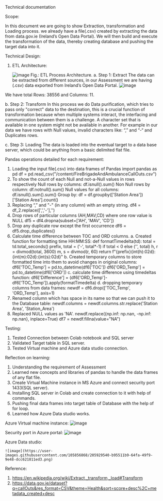 Technical documentation

Scope:

In this document we are going to show Extraction, transformation and Loading process. we already have a file(.csv) created by extracting the data from data.gov.ie (Ireland’s Open Data Portal). We will then build and execute the transformation of the data, thereby creating database and pushing the target data into it.


Technical Design:

1.	ETL Architecture:
 
 	![image](https://user-images.githubusercontent.com/105856868/205929248-b923a9b8-0419-4e17-9c24-5855d281f00a.png)
		Fig.: ETL Process Architecture.
a.	Step 1: Extract
The data can be extracted from different sources, in our Assessment we are having (.csv) data exported from Ireland’s Open Data Portal.
 	![image](https://user-images.githubusercontent.com/105856868/205929324-044c6071-eebb-425f-a248-3da190694c88.png)

We have total Rows: 38556 and Columns: 11.





b.	Step 2: Transform
In this process we do Data purification, which tries to pass only "correct" data to the destination, this is a crucial function of transformation because when multiple systems interact, the interfacing and communication between them is a challenge. A character set that is available in one system might not be available in another.
For example in our data we have rows with Null values, invalid characters like: “,” and “-“  and Duplicates rows.

c.	Step 3: Loading
The data is loaded into the eventual target to a data base server, which could be anything from a basic delimited flat file.

Pandas operations detailed for each requirement:
1.	Loading the input file(.csv) into data frames of Pandas
import pandas as pd
df = pd.read_csv("/content/FireBrigadeAndAmbulanceCallOuts.csv")
2.	To show the count of each Null and not-a-Null values in rows respectively
Null rows by columns: df.isnull().sum()
Non Null rows by column: df.notnull().sum()
Null values for all columns: df.isnull().sum().sum()
Group by: df = df.groupby(['Station Area'])['Station Area'].count()
3.	Replacing “,” and "-" (in any column) with an empty string.
df4 = df_2.replace([',','-'],'')
4.	Drop rows of particular columns (AH,MAV,CD) where one row value is NULL
df5 = df4.dropna(subset=['AH', 'MAV', 'CD'])
5.	Drop any duplicate row except the first occurrence
df6 = df5.drop_duplicates()
6.	Calculate time difference between TOC and ORD columns.
a.	Created function for formatting time HH:MM:SS:
def formatTimedelta(td):
    total = td.total_seconds()
    prefix, total = ('-', total*-1) if total < 0 else ('', total)
    h, r = divmod(total, 3600)
    m, s = divmod(r, 60)
    return f"{prefix}{int(h):02d}:{int(m):02d}:{int(s):02d}"
b.	Created temporary columns to store formatted time into them to avoid changes in original columns:
df6['TOC_Temp'] = pd.to_datetime(df6['TOC'])
df6['ORD_Temp'] = pd.to_datetime(df6['ORD'])
c.	calculate time difference using timedeltas function:
df6['Difference'] = (df6['ORD_Temp']-df6['TOC_Temp']).apply(formatTimedelta)
d.	dropping temporary columns from data frames:
newdf = df6.drop(['TOC_Temp', 'ORD_Temp'], axis=1)
7.	Renamed column which has space in its name so that we can push it to the Database table:
newdf.columns = newdf.columns.str.replace('Station Area', 'Station_Area')
8.	Replaced NULL values as 'NA'.
newdf.replace({np.inf: np.nan, -np.inf: np.nan}, inplace=True)
df7 = newdf.fillna(value="NA")



Testing:
1.	Tested Connection between Colab notebook and SQL server
2.	Validated Target table in SQL server.
3.	Tested Virtual machine and Azure data studio connection.

Reflection on learning:
1.	Understanding the requirement of Assessment
2.	Learned new concepts and libraries of pandas to handle the data frames of any flat file.
3.	Create Virtual Machine instance in MS Azure and connect security port 1433(SQL server).
4.	Installing SQL server in Colab and create connection to it with help of commands.
5.	Pushing final data frames into target table of Database with the help of for loop.
6.	Learned how Azure Data studio works.


Azure Virtual machine instance:
 	![image](https://user-images.githubusercontent.com/105856868/205929460-817ffa54-f555-4ce7-8d0b-a1d1cbe1afed.png)



Security port in Azure portal:
 	![image](https://user-images.githubusercontent.com/105856868/205929492-07074d25-80c6-48b8-834c-285bd36ce747.png)









Azure Data studio:
 
	![image](https://user-images.githubusercontent.com/105856868/205929540-b95511b9-64fa-49f9-9e48-dcc621811ed3.png)


Reference:
1.	https://en.wikipedia.org/wiki/Extract,_transform,_load#Transform
2.	https://data.gov.ie/dataset?q=callOuts&res_format=CSV&theme=Health&sort=score+desc%2C+metadata_created+desc




